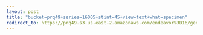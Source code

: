 ```yaml
---
layout: post
title: "bucket=prq49+series=16005+stint=45+view=text+what=specimen"
redirect_to: https://prq49.s3.us-east-2.amazonaws.com/endeavor%3D16/genomes/stage%3D0%2Bwhat%3Dgenerated/stint%3D45/series%3D16005/a%3Dgenome%2Bcriteria%3Dabundance%2Bmorph%3Dwildtype%2Bproc%3D0%2Bseries%3D16005%2Bstint%3D45%2Bthread%3D0%2Bvariation%3Dmaster%2Bext%3D.json.gz
---
```

